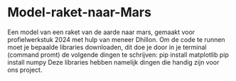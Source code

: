 # Model-raket-naar-Mars
Een model van een raket van de aarde naar mars, gemaakt voor profielwerkstuk 2024 met hulp van meneer Dhillon.
Om de code te runnen moet je bepaalde libraries downloaden, dit doe je door in je terminal (command promt) de volgende dingen te schrijven:
pip install matplotlib
pip install numpy
Deze libraries hebben namelijk dingen die handig zijn voor ons project.
